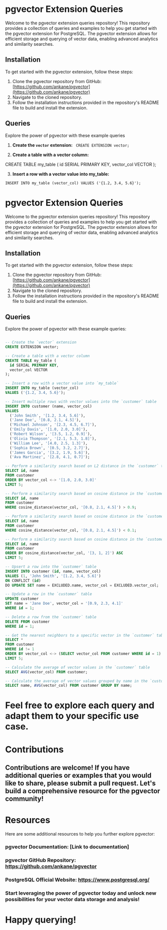 # pgvector Extension Queries

Welcome to the pgvector extension queries repository! This repository provides a collection of queries and examples to help you get started with the pgvector extension for PostgreSQL. The pgvector extension allows for efficient storage and querying of vector data, enabling advanced analytics and similarity searches.

## Installation

To get started with the pgvector extension, follow these steps:

1. Clone the pgvector repository from GitHub: [https://github.com/ankane/pgvector](https://github.com/ankane/pgvector)
2. Navigate to the cloned repository.
3. Follow the installation instructions provided in the repository's README file to build and install the extension.

## Queries

Explore the power of pgvector with these example queries

1. **Create the `vector` extension:**
  ` CREATE EXTENSION vector;`



2. **Create a table with a vector column:**

CREATE TABLE my_table (
  id SERIAL PRIMARY KEY,
  vector_col VECTOR
);

3. **Insert a row with a vector value into my_table:**

`INSERT INTO my_table (vector_col)
VALUES ('{1.2, 3.4, 5.6}');
`

# pgvector Extension Queries

Welcome to the pgvector extension queries repository! This repository provides a collection of queries and examples to help you get started with the pgvector extension for PostgreSQL. The pgvector extension allows for efficient storage and querying of vector data, enabling advanced analytics and similarity searches.

## Installation

To get started with the pgvector extension, follow these steps:

1. Clone the pgvector repository from GitHub: [https://github.com/ankane/pgvector](https://github.com/ankane/pgvector)
2. Navigate to the cloned repository.
3. Follow the installation instructions provided in the repository's README file to build and install the extension.

## Queries

Explore the power of pgvector with these example queries:
```sql

-- Create the `vector` extension
CREATE EXTENSION vector;

-- Create a table with a vector column
CREATE TABLE my_table (
  id SERIAL PRIMARY KEY,
  vector_col VECTOR
);

-- Insert a row with a vector value into `my_table`
INSERT INTO my_table (vector_col)
VALUES ('{1.2, 3.4, 5.6}');

-- Insert multiple rows with vector values into the `customer` table
INSERT INTO customer (name, vector_col)
VALUES
  ('John Smith', '[1.2, 3.4, 5.6]'),
  ('Jane Doe', '[0.8, 2.1, 4.5]'),
  ('Michael Johnson', '[2.3, 4.5, 6.7]'),
  ('Emily Davis', '[1.0, 2.0, 3.0]'),
  ('Robert Wilson', '[3.5, 1.2, 0.9]'),
  ('Olivia Thompson', '[2.1, 5.3, 1.8]'),
  ('William Lee', '[4.0, 2.5, 1.3]'),
  ('Sophia Brown', '[0.5, 3.2, 2.7]'),
  ('James Garcia', '[3.2, 1.9, 5.6]'),
  ('Ava Martinez', '[2.8, 4.1, 0.7]');

-- Perform a similarity search based on L2 distance in the `customer` table
SELECT id, name
FROM customer
ORDER BY vector_col <-> '[1.0, 2.0, 3.0]'
LIMIT 5;

-- Perform a similarity search based on cosine distance in the `customer` table
SELECT id, name
FROM customer
WHERE cosine_distance(vector_col, '[0.8, 2.1, 4.5]') > 0.9;

-- Perform a similarity search based on cosine distance in the `customer` table (with a different threshold)
SELECT id, name
FROM customer
WHERE cosine_distance(vector_col, '[0.8, 2.1, 4.5]') < 0.1;

-- Perform a similarity search based on cosine distance in the `customer` table (ordered by distance)
SELECT id, name
FROM customer
ORDER BY cosine_distance(vector_col, '[3, 1, 2]') ASC
LIMIT 5;

-- Upsert a row into the `customer` table
INSERT INTO customer (id, name, vector_col)
VALUES (1, 'John Smith', '[1.2, 3.4, 5.6]')
ON CONFLICT (id)
DO UPDATE SET name = EXCLUDED.name, vector_col = EXCLUDED.vector_col;

-- Update a row in the `customer` table
UPDATE customer
SET name = 'Jane Doe', vector_col = '[0.9, 2.3, 4.1]'
WHERE id = 1;

-- Delete a row from the `customer` table
DELETE FROM customer
WHERE id = 1;

-- Get the nearest neighbors to a specific vector in the `customer` table
SELECT *
FROM customer
WHERE id != 1
ORDER BY vector_col <-> (SELECT vector_col FROM customer WHERE id = 1)
LIMIT 5;

-- Calculate the average of vector values in the `customer` table
SELECT AVG(vector_col) FROM customer;

-- Calculate the average of vector values grouped by name in the `customer` table
SELECT name, AVG(vector_col) FROM customer GROUP BY name;

```
# Feel free to explore each query and adapt them to your specific use case.

# Contributions
## Contributions are welcome! If you have additional queries or examples that you would like to share, please submit a pull request. Let's build a comprehensive resource for the pgvector community!

# Resources
Here are some additional resources to help you further explore pgvector:

### pgvector Documentation: [Link to documentation]
### pgvector GitHub Repository: https://github.com/ankane/pgvector
### PostgreSQL Official Website: https://www.postgresql.org/
### Start leveraging the power of pgvector today and unlock new possibilities for your vector data storage and analysis!

# Happy querying!
